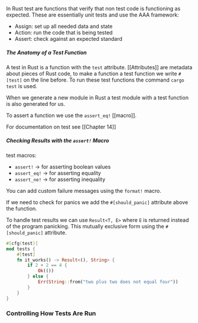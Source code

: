 In Rust test are functions that verify that non test code is functioning as expected. These are essentially unit tests and use the AAA framework:
- Assign: set up all needed data and state
- Action: run the code that is being tested
- Assert: check against an expected standard

##### The Anatomy of a Test Function

A test in Rust is a function with the `test` attribute. [[Attributes]] are metadata about pieces of Rust code, to make a function a test function we write `#[test]` on the line before. To run these test functions the command `cargo test` is used.

When we generate a new module in Rust a test module with a test function is also generated for us. 

To assert a function we use the `assert_eq!` [[macro]].

For documentation on test see [[Chapter 14]]

##### Checking Results with the `assert!` Macro

test macros:
- `assert!` -> for asserting boolean values
- `assert_eq!` -> for asserting equality
- `assert_ne!` -> for asserting inequality

You can add custom failure messages using the `format!` macro.

If we need to check for panics we add the `#[should_panic]` attribute above the function.

To handle test results we can use `Result<T, E>` where `E` is returned instead of the program panicking. This mutually exclusive form using the `#[should_panic]` attribute.

```rust
#[cfg(test)]
mod tests {
    #[test]
    fn it_works() -> Result<(), String> {
        if 2 + 2 == 4 {
            Ok(())
        } else {
            Err(String::from("two plus two does not equal four"))
        }
    }
}
```

### Controlling How Tests Are Run

